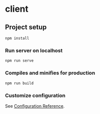 # client

## Project setup
```
npm install
```

### Run server on localhost
```
npm run serve
```

### Compiles and minifies for production
```
npm run build
```

### Customize configuration
See [Configuration Reference](https://cli.vuejs.org/config/).
